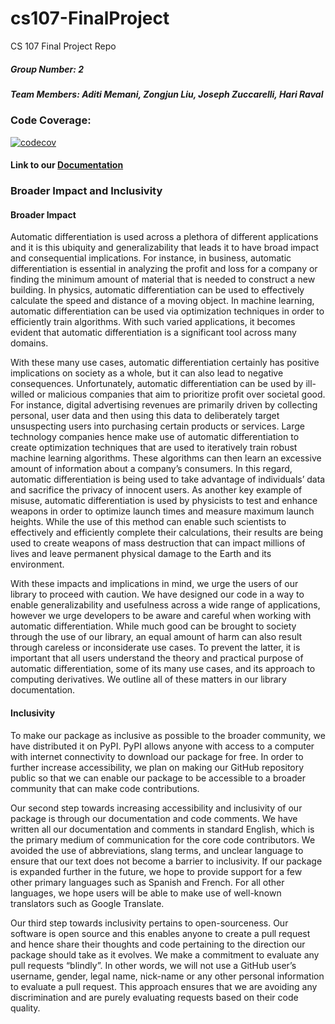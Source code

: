 # cs107-FinalProject
CS 107 Final Project Repo

##### Group Number: 2 
##### Team Members: Aditi Memani, Zongjun Liu, Joseph Zuccarelli, Hari Raval 

### Code Coverage: 
[![codecov](https://codecov.io/gh/cs107-AHJZ/cs107-FinalProject/branch/main/graph/badge.svg?token=JA65917L6C)](https://codecov.io/gh/cs107-AHJZ/cs107-FinalProject)

#### Link to our [Documentation](https://github.com/cs107-AHJZ/cs107-FinalProject/blob/7b934874a21ca18fba99ccf0b03b799cd1f1ed36/docs/documentation.pdf)


### Broader Impact and Inclusivity

#### Broader Impact

Automatic differentiation is used across a plethora of different applications and it is this ubiquity and generalizability that leads it to have broad impact and consequential implications. For instance, in business, automatic differentiation is essential in analyzing the profit and loss for a company or finding the minimum amount of material that is needed to construct a new building. In physics, automatic differentiation can be used to effectively calculate the speed and distance of a moving object. In machine learning, automatic differentiation can be used via optimization techniques in order to efficiently train algorithms. With such varied applications, it becomes evident that automatic differentiation is a significant tool across many domains. 


With these many use cases, automatic differentiation certainly has positive implications on society as a whole, but it can also lead to negative consequences.  Unfortunately, automatic differentiation can be used by ill-willed or malicious companies that aim to prioritize profit over societal good. For instance, digital advertising revenues are primarily driven by collecting personal, user data and then using this data to deliberately target unsuspecting users into purchasing certain products or services. Large technology companies hence make use of automatic differentiation to create optimization techniques that are used to iteratively train robust machine learning algorithms. These algorithms can then learn an excessive amount of information about a company’s consumers. In this regard, automatic differentiation is being used to take advantage of individuals’ data and sacrifice the privacy of innocent users. As another key example of misuse, automatic differentiation is used by physicists to test and enhance weapons in order to optimize launch times and measure maximum launch heights. While the use of this method can enable such scientists to effectively and efficiently complete their calculations, their results are being used to create weapons of mass destruction that can impact millions of lives and leave permanent physical damage to the Earth and its environment.


With these impacts and implications in mind, we urge the users of our library to proceed with caution. We have designed our code in a way to enable generalizability and usefulness across a wide range of applications, however we urge developers to be aware and careful when working with automatic differentiation. While much good can be brought to society through the use of our library, an equal amount of harm can also result through careless or inconsiderate use cases. To prevent the latter, it is important that all users understand the theory and practical purpose of automatic differentiation, some of its many use cases, and its approach to computing derivatives. We outline all of these matters in our library documentation.

#### Inclusivity 

To make our package as inclusive as possible to the broader community, we have distributed it on PyPI. PyPI allows anyone with access to a computer with internet connectivity to download our package for free. In order to further increase accessibility, we plan on making our GitHub repository public so that we can enable our package to be accessible to a broader community that can make code contributions.


Our second step towards increasing accessibility and inclusivity of our package is through our documentation and code comments. We have written all our documentation and comments in standard English, which is the primary medium of communication for the core code contributors. We avoided the use of abbreviations, slang terms, and unclear language to ensure that our text does not become a barrier to inclusivity. If our package is expanded further in the future, we hope to provide support for a few other primary languages such as Spanish and French. For all other languages, we hope users will be able to make use of well-known translators such as Google Translate. 


Our third step towards inclusivity pertains to open-sourceness. Our software is open source and this enables anyone to create a pull request and hence share their thoughts and code pertaining to the direction our package should take as it evolves. We make a commitment to evaluate any pull requests “blindly”. In other words, we will not use a GitHub user’s username, gender, legal name, nick-name or any other personal information to evaluate a pull request. This approach ensures that we are avoiding any discrimination and are purely evaluating requests based on their code quality. 
